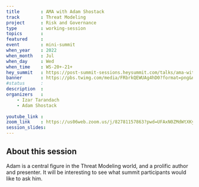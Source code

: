 ```yaml
---
title        : AMA with Adam Shostack
track        : Threat Modeling
project      : Risk and Governance
type         : working-session
topics       : 
featured     :
event        : mini-summit
when_year    : 2022
when_month   : Jul
when_day     : Wed
when_time    : WS-20+-21+
hey_summit   : https://post-summit-sessions.heysummit.com/talks/ama-with-adam-shostack/
banner       : https://pbs.twimg.com/media/FRbrkQEWUAg4hD0?format=png&name=small
#status      : 
description  :
organizers   :
    - Izar Tarandach
    - Adam Shostack
   
youtube_link : 
zoom_link    : https://us06web.zoom.us/j/82781157863?pwd=UFAxN0ZMdWtXKysvQ29HQkxQVDkwUT09
session_slides:
---
```




## About this session
Adam is a central figure in the Threat Modeling world, and a prolific author and presenter. It will be interesting to see what summit participants would like to ask him.
